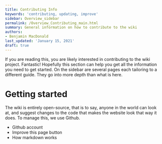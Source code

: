 ```yaml
---
title: Contributing Info
keywords: 'contributing, updating, improve'
sidebar: Overview_sidebar
permalink: /Overview_Contributing_main.html
summary: General information on how to contribute to the wiki
authors:
- Benjamin MacDonald
last_updated: 'January 15, 2021'
draft: true
---
```


If you are reading this, you are likely interested in contributing to the wiki project. Fantastic! Hopefully this section can help you get all the information you need to get started. On the sidebar are several pages each tailoring to a different guide. They go into more depth than what is here.

# Getting started
The wiki is entirely open-source, that is to say, anyone in the world can look at, and suggest changes to the code that makes the website look that way it does. To manage this, we use Github. 

- Github account
- Improve this page button
- How markdown works